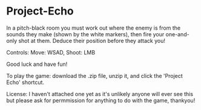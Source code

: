 # Project-Echo

In a pitch-black room you must work out where the enemy is from the sounds they make (shown by the white markers), then fire your one-and-only shot at them. Deduce their position before they attack you!

Controls: Move: WSAD, Shoot: LMB

Good luck and have fun!

To play the game: download the .zip file, unzip it, and click the 'Project Echo' shortcut.

License: I haven't attached one yet as it's unlikely anyone will ever see this but please ask for permmission for anything to do with the game, thankyou!
